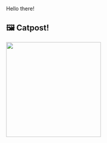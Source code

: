 Hello there!



## 🖼️ Catpost!

<sub>
    <img src="https://cdn2.thecatapi.com/images/2sd.jpg" height="256">
</sub>

